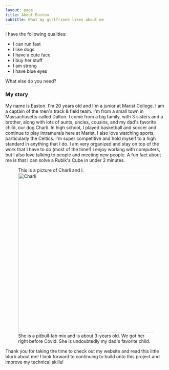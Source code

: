 ```yaml
---
layout: page
title: About Easton
subtitle: What my girlfriend likes about me
---
```


I have the following qualities:

- I can run fast
- I like dogs
- I have a cute face
- I buy her stuff
- I am strong
- I have blue eyes

What else do you need?

### My story

My name is Easton. I'm 20 years old and I'm a junior at Marist College. I am a captain of the men's track & field team. I'm from a small town in Massachusetts called Dalton. I come from a big family, with 3 sisters and a brother, along with lots of aunts, uncles, cousins, and my dad's favorite child, our dog Charli. In high school, I played basketball and soccer and continue to play intramurals here at Marist. I also love watching sports, particularly the Celtics. I'm super competitive and hold myself to a high standard in anything that I do. I am very organized and stay on top of the work that I have to do (most of the time!) I enjoy working with computers, but I also love talking to people and meeting new people. A fun fact about me is that I can solve a Rubik's Cube in under 2 minutes.

<figure>
    <figcaption>This is a picture of Charli and I.</figcaption>
    <img src="https://github.com/easton-eberwein/eastoneberwein.github.io/blob/master/assets/img/charlipic.jpg?raw=true" alt="Charli" width="500">
    <figcaption>She is a pitbull-lab mix and is about 3-years old. We got her right before Covid. She is undoubtedly my dad's favorite child.</figcaption>
</figure>


Thank you for taking the time to check out my website and read this little blurb about me! I look forward to continuing to build onto this project and improve my technical skills!